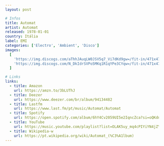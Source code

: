 ```yaml
---
layout: post

# Infos
title: Automat
artist: Automat
released: 1978-01-01
country: Itália
label: EMI
categories: ['Electro', 'Ambient', 'Disco']
images:
  [
    'https://img.discogs.com/aThhJAuqLW0JSV5q7_Vi7dKd9gw=/fit-in/471x477/filters:strip_icc():format(jpeg):mode_rgb():quality(90)/discogs-images/R-41270-1190031683.jpeg.jpg',
    'https://img.discogs.com/N_DkIdrSVPo5MKq1R1qYPe3CYqw=/fit-in/471x477/filters:strip_icc():format(jpeg):mode_rgb():quality(90)/discogs-images/R-41270-1190031699.jpeg.jpg',
  ]

# Links
links:
  - title: Amazon
    url: https://amzn.to/3bLUThJ
  - title: Deezer
    url: https://www.deezer.com/br/album/94134482
  - title: Lastfm
    url: https://www.last.fm/pt/music/Automat/Automat
  - title: Spotify
    url: https://open.spotify.com/album/6hY4Cv2059UI5e2IqncZca?si=oQKdn2foRvywNMvvLmo3pw
  - title: YouTube
    url: https://music.youtube.com/playlist?list=OLAK5uy_mq4cPIYiYN4jZY9bGpRVi0Gw-GwiZIwLg
  - title: Wikipedia-w
    url: https://pt.wikipedia.org/wiki/Automat_(%C3%A1lbum)
---
```

